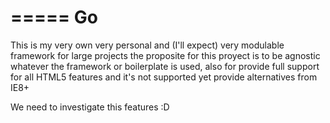 =====
Go
=====

This is my very own very personal and (I'll expect) very modulable framework for large projects the proposite for this proyect is to be agnostic whatever the framework or boilerplate is used, also for provide full support for all HTML5 features and it's not supported yet provide alternatives from IE8+

We need to investigate this features :D
